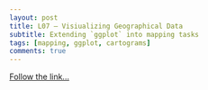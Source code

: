 ```yaml
---
layout: post
title: L07 — Visiualizing Geographical Data
subtitle: Extending `ggplot` into mapping tasks
tags: [mapping, ggplot, cartograms]
comments: true
---
```


[Follow the link...](../07)

